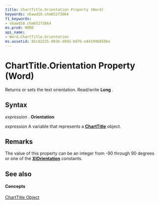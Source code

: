 ```yaml
---
title: ChartTitle.Orientation Property (Word)
keywords: vbawd10.chm65273864
f1_keywords:
- vbawd10.chm65273864
ms.prod: WORD
api_name:
- Word.ChartTitle.Orientation
ms.assetid: 85c82225-9036-d993-bd76-e44199b859be
---
```



# ChartTitle.Orientation Property (Word)

Returns or sets the text orientation. Read/write  **Long** .


## Syntax

 _expression_ . **Orientation**

 _expression_ A variable that represents a **[ChartTitle](charttitle-object-word.md)** object.


## Remarks

The value of this property can be an integer from -90 through 90 degrees or one of the  **[XlOrientation](xlorientation-enumeration-word.md)** constants.


## See also


#### Concepts


[ChartTitle Object](charttitle-object-word.md)

